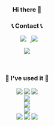 <div align='center'>
<h3>Hi there 👋</h1></div>

<div align='center'>
<h3>📞 Contact 📞</h1>
<a href="https://www.instagram.com/o______og">
    <img 
        src="http://img.shields.io/badge/-Instagram-black?style=flat&logo=Instagram&link=https://www.instagram.com/o______og/"
        style="height : auto; margin-left : 10px; margin-right : 10px;"/>    
<a href="mailto:gero1016@gamil.com"><img src="https://img.shields.io/badge/Gmail-d14836?style=flat-square&logo=Gmail&logoColor=white&link=gero1016@gamil.com"/></a>

 <a href="https://hits.seeyoufarm.com"><img src="https://hits.seeyoufarm.com/api/count/incr/badge.svg?url=https%3A%2F%2Fgithub.com%2Fejaman&count_bg=%23000000&title_bg=%23000000&icon=github.svg&icon_color=%23FFFFFF&title=Github&edge_flat=true"/></a>
    </a>
</div><br>

<div align='center'>
<h3>🔨 I've used it 🔨</h1>
  <img src="https://img.shields.io/badge/java-007396?style=for-the-badge&logo=java&logoColor=white">
  <img src="https://img.shields.io/badge/c++-00599C?style=for-the-badge&logo=c%2B%2B&logoColor=white">
  <img src="https://img.shields.io/badge/python-3776AB?style=for-the-badge&logo=python&logoColor=white"> 
<br/>
  <img src="https://img.shields.io/badge/javascript-F7DF1E?style=for-the-badge&logo=javascript&logoColor=black"> 
<br/>
  <img src="https://img.shields.io/badge/mysql-4479A1?style=for-the-badge&logo=mysql&logoColor=white"> 
<br/>
  <img src="https://img.shields.io/badge/spring-6DB33F?style=for-the-badge&logo=spring&logoColor=white"> 
<br/>
  <img src="https://img.shields.io/badge/linux-FCC624?style=for-the-badge&logo=linux&logoColor=black"> 
  
  <img src="https://img.shields.io/badge/github-181717?style=for-the-badge&logo=github&logoColor=white">
  <img src="https://img.shields.io/badge/git-F05032?style=for-the-badge&logo=git&logoColor=white">
</div><br>

<!---
![Anurag's GitHub stats](https://github-readme-stats.vercel.app/api?username=gzero1016&show_icons=true&theme=radical)
